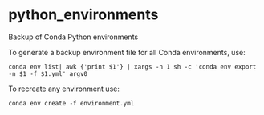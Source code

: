 # python_environments

Backup of Conda Python environments

To generate a backup environment file for all Conda environments, use:

```
conda env list| awk {'print $1'} | xargs -n 1 sh -c 'conda env export -n $1 -f $1.yml' argv0
```

To recreate any environment use:

```
conda env create -f environment.yml
```
